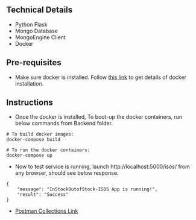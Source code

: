 ## Technical Details
* Python Flask
* Mongo Database
* MongoEngine Client
* Docker

## Pre-requisites
* Make sure docker is installed. Follow [this link](https://docs.docker.com/get-docker/) to get details of docker installation.


## Instructions
* Once the docker is installed, To boot-up the docker containers, run below commands from Backend folder.
```
# To build docker images:
docker-compose build

# To run the docker containers:
docker-compose up
```

* Now to test service is running, launch http://localhost:5000/isos/ from any browser, should see below response.
```
{
    "message": "InStockOutofStock-ISOS App is running!",
    "result": "Success"
}
```

* [Postman Collections Link](https://www.getpostman.com/collections/e5bda7677a968731fa44)
